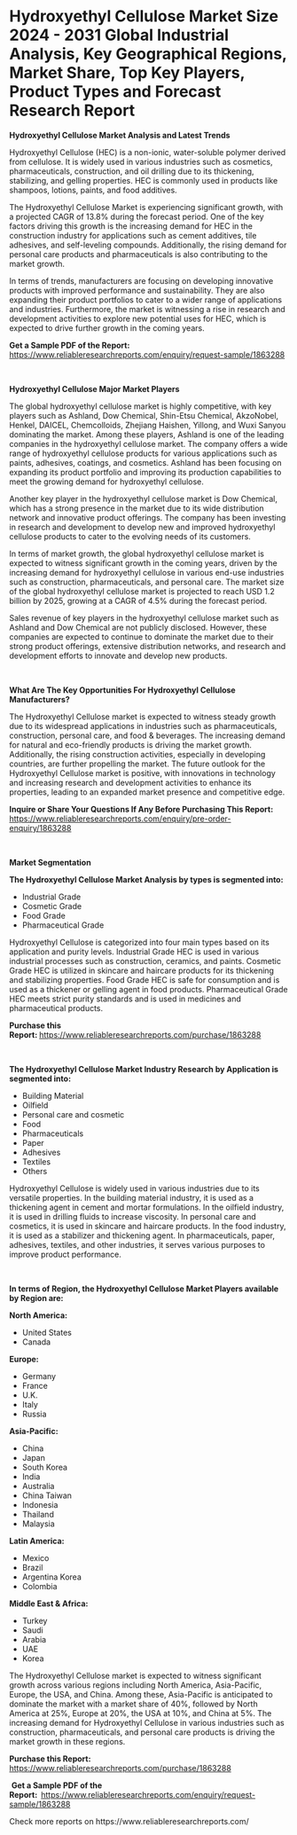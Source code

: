 <p><h1>Hydroxyethyl Cellulose Market Size 2024 - 2031 Global Industrial Analysis, Key Geographical Regions, Market Share, Top Key Players, Product Types and Forecast Research Report</h1></p><p><strong>Hydroxyethyl Cellulose Market Analysis and Latest Trends</strong></p>
<p><p>Hydroxyethyl Cellulose (HEC) is a non-ionic, water-soluble polymer derived from cellulose. It is widely used in various industries such as cosmetics, pharmaceuticals, construction, and oil drilling due to its thickening, stabilizing, and gelling properties. HEC is commonly used in products like shampoos, lotions, paints, and food additives.</p><p>The Hydroxyethyl Cellulose Market is experiencing significant growth, with a projected CAGR of 13.8% during the forecast period. One of the key factors driving this growth is the increasing demand for HEC in the construction industry for applications such as cement additives, tile adhesives, and self-leveling compounds. Additionally, the rising demand for personal care products and pharmaceuticals is also contributing to the market growth.</p><p>In terms of trends, manufacturers are focusing on developing innovative products with improved performance and sustainability. They are also expanding their product portfolios to cater to a wider range of applications and industries. Furthermore, the market is witnessing a rise in research and development activities to explore new potential uses for HEC, which is expected to drive further growth in the coming years.</p></p>
<p><strong>Get a Sample PDF of the Report:&nbsp;</strong> <a href="https://www.reliableresearchreports.com/enquiry/request-sample/1863288">https://www.reliableresearchreports.com/enquiry/request-sample/1863288</a></p>
<p>&nbsp;</p>
<p><strong>Hydroxyethyl Cellulose Major Market Players</strong></p>
<p><p>The global hydroxyethyl cellulose market is highly competitive, with key players such as Ashland, Dow Chemical, Shin-Etsu Chemical, AkzoNobel, Henkel, DAICEL, Chemcolloids, Zhejiang Haishen, Yillong, and Wuxi Sanyou dominating the market. Among these players, Ashland is one of the leading companies in the hydroxyethyl cellulose market. The company offers a wide range of hydroxyethyl cellulose products for various applications such as paints, adhesives, coatings, and cosmetics. Ashland has been focusing on expanding its product portfolio and improving its production capabilities to meet the growing demand for hydroxyethyl cellulose.</p><p>Another key player in the hydroxyethyl cellulose market is Dow Chemical, which has a strong presence in the market due to its wide distribution network and innovative product offerings. The company has been investing in research and development to develop new and improved hydroxyethyl cellulose products to cater to the evolving needs of its customers.</p><p>In terms of market growth, the global hydroxyethyl cellulose market is expected to witness significant growth in the coming years, driven by the increasing demand for hydroxyethyl cellulose in various end-use industries such as construction, pharmaceuticals, and personal care. The market size of the global hydroxyethyl cellulose market is projected to reach USD 1.2 billion by 2025, growing at a CAGR of 4.5% during the forecast period.</p><p>Sales revenue of key players in the hydroxyethyl cellulose market such as Ashland and Dow Chemical are not publicly disclosed. However, these companies are expected to continue to dominate the market due to their strong product offerings, extensive distribution networks, and research and development efforts to innovate and develop new products.</p></p>
<p>&nbsp;</p>
<p><strong>What Are The Key Opportunities For Hydroxyethyl Cellulose Manufacturers?</strong></p>
<p><p>The Hydroxyethyl Cellulose market is expected to witness steady growth due to its widespread applications in industries such as pharmaceuticals, construction, personal care, and food & beverages. The increasing demand for natural and eco-friendly products is driving the market growth. Additionally, the rising construction activities, especially in developing countries, are further propelling the market. The future outlook for the Hydroxyethyl Cellulose market is positive, with innovations in technology and increasing research and development activities to enhance its properties, leading to an expanded market presence and competitive edge.</p></p>
<p><strong>Inquire or Share Your Questions If Any Before Purchasing This Report:</strong> <a href="https://www.reliableresearchreports.com/enquiry/pre-order-enquiry/1863288">https://www.reliableresearchreports.com/enquiry/pre-order-enquiry/1863288</a></p>
<p>&nbsp;</p>
<p><strong>Market Segmentation</strong></p>
<p><strong>The Hydroxyethyl Cellulose Market Analysis by types is segmented into:</strong></p>
<p><ul><li>Industrial Grade</li><li>Cosmetic Grade</li><li>Food Grade</li><li>Pharmaceutical Grade</li></ul></p>
<p><p>Hydroxyethyl Cellulose is categorized into four main types based on its application and purity levels. Industrial Grade HEC is used in various industrial processes such as construction, ceramics, and paints. Cosmetic Grade HEC is utilized in skincare and haircare products for its thickening and stabilizing properties. Food Grade HEC is safe for consumption and is used as a thickener or gelling agent in food products. Pharmaceutical Grade HEC meets strict purity standards and is used in medicines and pharmaceutical products.</p></p>
<p><strong>Purchase this Report:&nbsp;</strong><a href="https://www.reliableresearchreports.com/purchase/1863288">https://www.reliableresearchreports.com/purchase/1863288</a></p>
<p>&nbsp;</p>
<p><strong>The Hydroxyethyl Cellulose Market Industry Research by Application is segmented into:</strong></p>
<p><ul><li>Building Material</li><li>Oilfield</li><li>Personal care and cosmetic</li><li>Food</li><li>Pharmaceuticals</li><li>Paper</li><li>Adhesives</li><li>Textiles</li><li>Others</li></ul></p>
<p><p>Hydroxyethyl Cellulose is widely used in various industries due to its versatile properties. In the building material industry, it is used as a thickening agent in cement and mortar formulations. In the oilfield industry, it is used in drilling fluids to increase viscosity. In personal care and cosmetics, it is used in skincare and haircare products. In the food industry, it is used as a stabilizer and thickening agent. In pharmaceuticals, paper, adhesives, textiles, and other industries, it serves various purposes to improve product performance.</p></p>
<p>&nbsp;</p>
<p><strong>In terms of Region, the Hydroxyethyl Cellulose Market Players available by Region are:</strong></p>
<p>
    <p> <strong> North America: </strong>
        <ul>
            <li>United States</li>
            <li>Canada</li>
        </ul>
        </p> 
    <p> <strong> Europe: </strong>
        <ul>
            <li>Germany</li>
            <li>France</li>
            <li>U.K.</li>
            <li>Italy</li>
            <li>Russia</li>
        </ul>
        </p> 
    <p> <strong> Asia-Pacific: </strong>
        <ul>
            <li>China</li>
            <li>Japan</li>
            <li>South Korea</li>
            <li>India</li>
            <li>Australia</li>
            <li>China Taiwan</li>
            <li>Indonesia</li>
            <li>Thailand</li>
            <li>Malaysia</li>
        </ul>
        </p> 
    <p> <strong> Latin America: </strong>
        <ul>
            <li>Mexico</li>
            <li>Brazil</li>
            <li>Argentina Korea</li>
            <li>Colombia</li>
        </ul>
        </p> 
    <p> <strong> Middle East & Africa: </strong>
        <ul>
            <li>Turkey</li>
            <li>Saudi</li>
            <li>Arabia</li>
            <li>UAE</li>
            <li>Korea</li>
        </ul>
    </p>
    </p>
<p><p>The Hydroxyethyl Cellulose market is expected to witness significant growth across various regions including North America, Asia-Pacific, Europe, the USA, and China. Among these, Asia-Pacific is anticipated to dominate the market with a market share of 40%, followed by North America at 25%, Europe at 20%, the USA at 10%, and China at 5%. The increasing demand for Hydroxyethyl Cellulose in various industries such as construction, pharmaceuticals, and personal care products is driving the market growth in these regions.</p></p>
<p><strong>Purchase this Report: </strong><a href="https://www.reliableresearchreports.com/purchase/1863288">https://www.reliableresearchreports.com/purchase/1863288</a></p>
<p>&nbsp;<strong>Get a Sample PDF of the Report:&nbsp;&nbsp;</strong><a href="https://www.reliableresearchreports.com/enquiry/request-sample/1863288">https://www.reliableresearchreports.com/enquiry/request-sample/1863288</a></p>
<p><strong></strong></p>
<p>Check more reports on https://www.reliableresearchreports.com/</p>